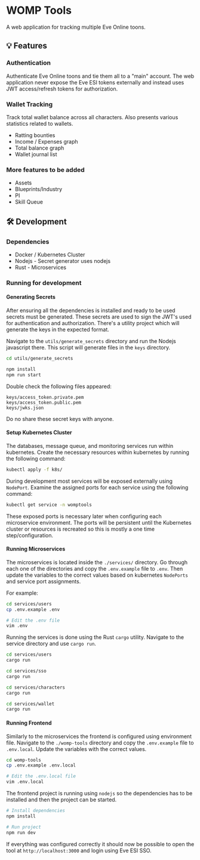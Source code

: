 # WOMP Tools

A web application for tracking multiple Eve Online toons.

## 💡 Features

### Authentication
Authenticate Eve Online toons and tie them all to a "main" account. The web application never expose the Eve ESI tokens externally and instead uses JWT access/refresh tokens for authorization. 

### Wallet Tracking
Track total wallet balance across all characters. Also presents various statistics related to wallets.
* Ratting bounties
* Income / Expenses graph
* Total balance graph
* Wallet journal list

### More features to be added
* Assets
* Blueprints/Industry
* PI
* Skill Queue


## 🛠️ Development

### Dependencies
* Docker / Kubernetes Cluster
* Nodejs - Secret generator uses nodejs
* Rust - Microservices

### Running for development

#### Generating Secrets
After ensuring all the dependencies is installed and ready to be used secrets must be generated. These secrets are used to sign the JWT's used for authentication and authorization. There's a utility project which will generate the keys in the expected format.

Navigate to the `utils/generate_secrets` directory and run the Nodejs javascript there. This script will generate files in the `keys` directory.

```sh
cd utils/generate_secrets

npm install
npm run start
```

Double check the following files appeared:

```
keys/access_token.private.pem
keys/access_token.public.pem
keys/jwks.json
```

Do no share these secret keys with anyone.

#### Setup Kubernetes Cluster
The databases, message queue, and monitoring services run within kubernetes. Create the necessary resources within kubernetes by running the following command:
```sh
kubectl apply -f k8s/
```

During development most services will be exposed externally using `NodePort`. Examine the assigned ports for each service using the following command:
```sh
kubectl get service -n womptools
```

These exposed ports is necessary later when configuring each microservice environment. The ports will be persistent until the Kubernetes cluster or resources is recreated so this is mostly a one time step/configuration.

#### Running Microservices
The microservices is located inside the `./services/` directory. Go through each one of the directories and copy the `.env.example` file to `.env`. Then update the variables to the correct values based on kubernetes `NodePorts` and service port assignments.

For example:
```sh
cd services/users
cp .env.example .env

# Edit the .env file
vim .env
```

Running the services is done using the Rust `cargo` utility. Navigate to the service directory and use `cargo run`.

```sh
cd services/users
cargo run

cd services/sso
cargo run

cd services/characters
cargo run

cd services/wallet
cargo run
```


#### Running Frontend
Similarly to the microservices the frontend is configured using environment file. Navigate to the `./womp-tools` directory and copy the `.env.example` file to `.env.local`. Update the variables with the correct values.

```sh
cd womp-tools
cp .env.example .env.local

# Edit the .env.local file
vim .env.local
```

The frontend project is running using `nodejs` so the dependencies has to be installed and then the project can be started.
```sh
# Install dependencies
npm install

# Run project
npm run dev

```

If everything was configured correctly it should now be possible to open the tool at `http://localhost:3000` and login using Eve ESI SSO.
